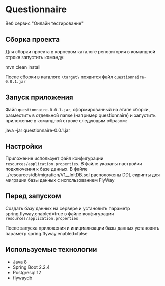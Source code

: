 # Questionnaire
Веб сервис "Онлайн тестирование"

Сборка проекта
------
Для сборки проекта в корневом каталоге репозитория в командной строке запустить команду:

mvn clean install

После сборки в каталоге `\target\` появится файл `questionnaire-0.0.1.jar`

Запуск приложения
------
Файл `questionnaire-0.0.1.jar`, сформированный на этапе сборки, разместить в отдельной папке (например questionnaire)
и запустить приложение в командной строке следующим образом:

java -jar questionnaire-0.0.1.jar

Настройки
------
Приложение использует файл конфигурации `resources/application.properties`. 
В файле указаны настройки подключения к базе данных.
В файле ../resources/db/migration/V1__InitDB.sql расположены DDL скрипты для миграции базы данных c использованием FlyWay

Перед запуском 
-------
Создать базу данных на сервере и установить параметр spring.flyway.enabled=true в файле конфигурации `resources/application.properties` 

После запуска приложения и инициализации базы данных установить параметр spring.flyway.enabled=false

Используемые технологии
-------
* Java 8
* Spring Boot 2.2.4
* Postgresql 12
* flywaydb



